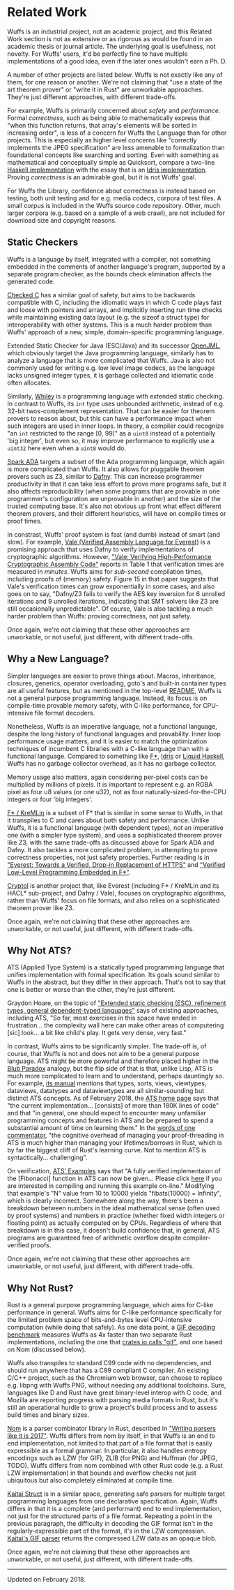 # Related Work

Wuffs is an industrial project, not an academic project, and this Related Work
section is not as extensive or as rigorous as would be found in an academic
thesis or journal article. The underlying goal is usefulness, not novelty. For
Wuffs' users, it'd be perfectly fine to have multiple implementations of a good
idea, even if the later ones wouldn't earn a Ph. D.

A number of other projects are listed below. Wuffs is not exactly like any of
them, for one reason or another. We're not claiming that "use a state of the
art theorem prover" or "write it in Rust" are unworkable approaches. They're
just different approaches, with different trade-offs.

For example, Wuffs is primarily concerned about *safety* and *performance*.
Formal *correctness*, such as being able to mathematically express that "when
this function returns, that array's elements will be sorted in increasing
order", is less of a concern for Wuffs the Language than for other projects.
This is especially as higher level concerns like "correctly implements the JPEG
specification" are less amenable to formalization than foundational concepts
like searching and sorting. Even with something as mathematical and
conceptually simple as Quicksort, compare a two-line [Haskell
implementation](https://rosettacode.org/wiki/Sorting_algorithms/Quicksort#Haskell)
with the essay that is an [Idris
implementation](https://github.com/bmsherman/blog/wiki/Quicksort-in-Idris).
Proving *correctness* is an admirable goal, but it is not Wuffs' goal.

For Wuffs the Library, confidence about correctness is instead based on
testing, both unit testing and for e.g. media codecs, corpora of test files. A
small corpus is included in the Wuffs source code repository. Other, much
larger corpora (e.g. based on a sample of a web crawl), are not included for
download size and copyright reasons.


## Static Checkers

Wuffs is a language by itself, integrated with a compiler, not something
embedded in the comments of another language's program, supported by a separate
program checker, as the bounds check elimination affects the generated code.

[Checked C](https://www.microsoft.com/en-us/research/project/checked-c/) has a
similar goal of safety, but aims to be backwards compatible with C, including
the idiomatic ways in which C code plays fast and loose with pointers and
arrays, and implicitly inserting run time checks while maintaining existing
data layout (e.g. the sizeof a struct type) for interoperability with other
systems. This is a much harder problem than Wuffs' approach of a new, simple,
domain-specific programming language.

Extended Static Checker for Java (ESC/Java) and its successor
[OpenJML](http://www.openjml.org/), which obviously target the Java programming
language, similarly has to analyze a language that is more complicated that
Wuffs. Java is also not commonly used for writing e.g. low level image codecs,
as the language lacks unsigned integer types, it is garbage collected and
idiomatic code often allocates.

Similarly, [Whiley](http://whiley.org/) is a programming language with extended
static checking. In contrast to Wuffs, its `int` type uses unbounded
arithmetic, instead of e.g. 32-bit twos-complement representation. That can be
easier for theorem provers to reason about, but this can have a performance
impact when such integers are used in inner loops. In theory, a compiler could
recognize "an `int` restricted to the range [0, 99]" as a `uint8` instead of a
potentially 'big integer', but even so, it may improve performance to
explicitly use a `uint32` here even when a `uint8` would do.

[Spark ADA](http://libre.adacore.com/tools/spark-gpl-edition/) targets a subset
of the Ada programming language, which again is more complicated than Wuffs. It
also allows for pluggable theorem provers such as Z3, similar to
[Dafny](http://research.microsoft.com/dafny). This can increase programmer
productivity in that it can take less effort to prove more programs safe, but
it also affects reproducibility (when some programs that are provable in one
programmer's configuration are unprovable in another) and the size of the
trusted computing base. It's also not obvious up front what effect different
theorem provers, and their different heuristics, will have on compile times or
proof times.

In constrast, Wuffs' proof system is fast (and dumb) instead of smart (and
slow). For example, [Vale (Verified Assembly Language for
Everest)](https://github.com/project-everest/vale) is a promising approach that
uses Dafny to verify implementations of cryptographic algorithms. However,
["Vale: Verifying High-Performance Cryptographic Assembly
Code"](http://www.andrew.cmu.edu/user/bparno/papers/vale.pdf) reports in Table
1 that verification times are measured in *minutes*. Wuffs aims for
*sub-second* compilation times, including proofs of (memory) safety. Figure 15
in that paper suggests that Vale's verification times can grow exponentially in
some cases, and also goes on to say, "Dafny/Z3 fails to verify the AES key
inversion for 6 unrolled iterations and 9 unrolled iterations, indicating that
SMT solvers like Z3 are still occasionally unpredictable". Of course, Vale is
also tackling a much harder problem than Wuffs: proving correctness, not just
safety.

Once again, we're not claiming that these other approaches are unworkable, or
not useful, just different, with different trade-offs.


## Why a New Language?

Simpler languages are easier to prove things about. Macros, inheritance,
closures, generics, operator overloading, goto's and built-in container types
are all useful features, but as mentioned in the top-level
[README](/README.md), Wuffs is not a general purpose programming language.
Instead, its focus is on compile-time provable memory safety, with C-like
performance, for CPU-intensive file format decoders.

Nonetheless, Wuffs is an imperative language, not a functional language,
despite the long history of functional languages and provability. Inner loop
performance usage matters, and it is easier to match the optimization
techniques of incumbent C libraries with a C-like language than with a
functional language. Compared to something like
[F\*](https://www.fstar-lang.org/), [Idris](https://www.idris-lang.org/) or
[Liquid Haskell](https://ucsd-progsys.github.io/liquidhaskell-blog/), Wuffs has
no garbage collector overhead, as it has no garbage collector.

Memory usage also matters, again considering per-pixel costs can be multiplied
by millions of pixels. It is important to represent e.g. an RGBA pixel as four
u8 values (or one u32), not as four naturally-sized-for-the-CPU integers or
four 'big integers'.

[F\* / KreMLin](https://github.com/FStarLang/kremlin) is a subset of F\* that
is similar in some sense to Wuffs, in that it transpiles to C and cares about
both safety and performance. Unlike Wuffs, it is a functional language (with
dependent types), not an imperative one (with a simpler type system), and uses
a sophisticated theorem prover like Z3, with the same trade-offs as discussed
above for Spark ADA and Dafny. It also tackles a more complicated problem, in
attempting to prove correctness properties, not just safety properties. Further
reading is in ["Everest: Towards a Verified, Drop-in Replacement of
HTTPS"](https://project-everest.github.io/assets/snapl2017.pdf) and ["Verified
Low-Level Programming Embedded in F\*"](https://arxiv.org/pdf/1703.00053.pdf).

[Cryptol](https://github.com/GaloisInc/cryptol) is another project that, like
Everest (including F\* / KreMLin and its HACL\* sub-project, and Dafny / Vale),
focuses on cryptographic algorithms, rather than Wuffs' focus on file formats,
and also relies on a sophisticated theorem prover like Z3.

Once again, we're not claiming that these other approaches are unworkable, or
not useful, just different, with different trade-offs.


## Why Not ATS?

ATS (Applied Type System) is a statically typed programming language that
unifies implementation with formal specification. Its goals sound similar to
Wuffs in the abstract, but they differ in their approach. That's not to say
that one is better or worse than the other, they're just different.

Graydon Hoare, on the topic of ["Extended static checking (ESC), refinement
types, general dependent-typed
languages"](https://graydon2.dreamwidth.org/253769.html) says of existing
approaches, including ATS, "So far, most exercises in this space have ended in
frustration... the complexity wall here can make other areas of computering
[sic] look... a bit like child's play. It gets very dense, very fast."

In contrast, Wuffs aims to be significantly simpler. The trade-off is, of
course, that Wuffs is not and does not aim to be a general purpose language.
ATS might be more powerful and therefore placed higher in the [Blub
Paradox](http://www.paulgraham.com/avg.html) analogy, but the flip side of that
is that, unlike Lisp, ATS is much more complicated to learn and to understand,
perhaps dauntingly so. For example, [its
manual](http://ats-lang.sourceforge.net/DOCUMENT/INT2PROGINATS/HTML/book1.html)
mentions that types, sorts, views, viewtypes, dataviews, datatypes and
dataviewtypes are all similar-sounding but distinct ATS concepts. As of
February 2018, the [ATS home page](http://www.ats-lang.org/) says that "the
current implementation... [consists] of more than 180K lines of code" and that
"in general, one should expect to encounter many unfamiliar programming
concepts and features in ATS and be prepared to spend a substantial amount of
time on learning them." In the [words of one
commentator](https://www.reddit.com/r/rust/comments/7d85sj/puffs_a_new_language_for_parsing_untrusted_files/dpx0hp7/),
"the cognitive overhead of managing your proof-threading in ATS is much higher
than managing your lifetimes/borrows in Rust, which is by far the biggest cliff
of Rust's learning curve. Not to mention ATS is syntactically... challenging".

On verification, [ATS' Examples](http://www.ats-lang.org/Examples.html) says
that "A fully verified implementaion of the [Fibonacci] function in ATS can now
be given... Please click
[here](http://www.ats-lang.org/SERVER/MYCODE/Patsoptaas_serve.php?mycode_fil=fibats)
if you are interested in compiling and running this example on-line." Modifying
that example's "N" value from 10 to 10000 yields "fibats(10000) = Infinity",
which is clearly incorrect. Somewhere along the way, there's been a breakdown
between numbers in the ideal mathematical sense (often used by proof systems)
and numbers in practice (whether fixed width integers or floating point) as
actually computed on by CPUs. Regardless of where that breakdown is in this
case, it doesn't build confidence that, in general, ATS programs are guaranteed
free of arithmetic overflow despite compiler-verified proofs.

Once again, we're not claiming that these other approaches are unworkable, or
not useful, just different, with different trade-offs.


## Why Not Rust?

Rust is a general purpose programming language, which aims for C-like
performance in general. Wuffs aims for C-like performance specifically for the
limited problem space of bits-and-bytes level CPU-intensive computation (while
doing that safely). As one data point, a [GIF decoding
benchmark](https://github.com/google/wuffs/commit/9a463d46) measures Wuffs as
4x faster than two separate Rust implementations, including the one that
[crates.io calls "gif"](https://crates.io/crates/gif), and one based on Nom
(discussed below).

Wuffs also transpiles to standard C99 code with no dependencies, and should run
anywhere that has a C99 compliant C compiler. An existing C/C++ project, such
as the Chromium web browser, can choose to replace e.g. libpng with Wuffs PNG,
without needing any additional toolchains. Sure, languages like D and Rust have
great binary-level interop with C code, and Mozilla are reporting progress with
parsing media formats in Rust, but it's still an operational hurdle to grow a
project's build process and to assess build times and binary sizes.

[Nom](https://github.com/Geal/nom) is a parser combinator library in Rust,
described in ["Writing parsers like it is
2017"](http://spw17.langsec.org/papers/chifflier-parsing-in-2017.pdf). Wuffs
differs from nom by itself, in that Wuffs is an end to end implementation, not
limited to that part of a file format that is easily expressible as a formal
grammar. In particular, it also handles entropy encodings such as LZW (for
GIF), ZLIB (for PNG) and Huffman (for JPEG, TODO). Wuffs differs from nom
combined with other Rust code (e.g. a Rust LZW implementation) in that bounds
and overflow checks not just ubiquitous but also completely eliminated at
compile time.

[Kaitai Struct](http://kaitai.io/) is in a similar space, generating safe
parsers for multiple target programming languages from one declarative
specification. Again, Wuffs differs in that it is a complete (and performant)
end to end implementation, not just for the structured parts of a file format.
Repeating a point in the previous paragraph, the difficulty in decoding the GIF
format isn't in the regularly-expressible part of the format, it's in the LZW
compression. [Kaitai's GIF parser](http://formats.kaitai.io/gif/index.html)
returns the compressed LZW data as an opaque blob.

Once again, we're not claiming that these other approaches are unworkable, or
not useful, just different, with different trade-offs.


---

Updated on February 2018.
